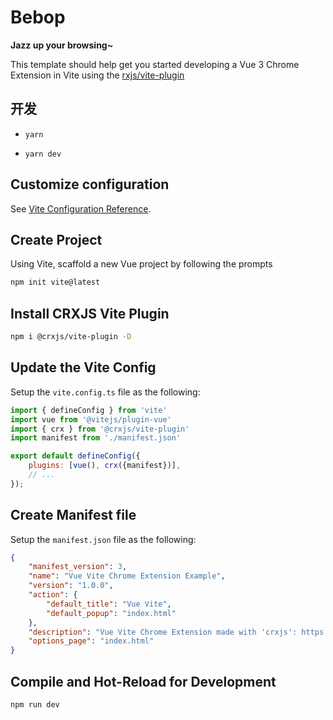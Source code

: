 # Bebop
**Jazz up your browsing~**

This template should help get you started developing a Vue 3 Chrome Extension in Vite using the [rxjs/vite-plugin](https://github.com/crxjs/chrome-extension-tools)


## 开发

- `yarn`

- `yarn dev`
## Customize configuration

See [Vite Configuration Reference](https://vitejs.dev/config/).

## Create Project
Using Vite, scaffold a new Vue project by following the prompts
```sh
npm init vite@latest
```
## Install CRXJS Vite Plugin
```sh
npm i @crxjs/vite-plugin -D
```
## Update the Vite Config
Setup the `vite.config.ts` file as the following:
```js
import { defineConfig } from 'vite'
import vue from '@vitejs/plugin-vue'
import { crx } from '@crxjs/vite-plugin'
import manifest from './manifest.json'

export default defineConfig({
  	plugins: [vue(), crx({manifest})],
    // ...
});
```
## Create Manifest file
Setup the `manifest.json` file as the following:
```json
{
    "manifest_version": 3,
    "name": "Vue Vite Chrome Extension Example",
    "version": "1.0.0",
    "action": {
        "default_title": "Vue Vite",
        "default_popup": "index.html"
    },
    "description": "Vue Vite Chrome Extension made with 'crxjs': https://github.com/crxjs/chrome-extension-tools",
    "options_page": "index.html"
}
```
## Compile and Hot-Reload for Development

```sh
npm run dev
```